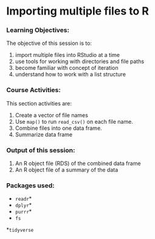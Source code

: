 # Importing multiple files to R

### Learning Objectives:

The objective of this session is to:

1.  import multiple files into RStudio at a time
1. use tools for working with directories and file paths
1.  become familiar with concept of iteration
1.  understand how to work with a list structure


### Course Activities:

This section activities are:

1.  Create a vector of file names
2.  Use `map()` to run `read_csv()` on each file name.
3.  Combine files into one data frame.
4.  Summarize data frame 


### Output of this session:

1. An R object file (RDS) of the combined data frame
3. An R object file of a summary of the data

### Packages used:

- `readr`*
- `dplyr`*
- `purrr`*
- `fs`

*`tidyverse`
